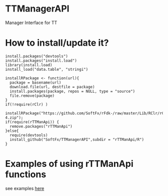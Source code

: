 # TTManagerAPI

Manager Interface for TT

# How to install/update it?
```
install.packages("devtools")		
install.packages("install.load")		
library(install.load)		
install_load("data.table", "stringi")		
		
installRPackage <- function(url){		
  package = basename(url)		
  download.file(url, destfile = package)		
  install.packages(package, repos = NULL, type = "source")		
  file.remove(package)		
}		
if(!require(rClr) )		
  installRPackage("https://github.com/SoftFx/rFdk-/raw/master/Lib/RClr/rClr_0.7-4.zip");		
if(require(rTTManApi)) {		
  remove.packages("rTTManApi")		
}else{		
  require(devtools)		
  install_github("SoftFx/TTManagerAPI",subdir = "rTTManApi/R")		
}
```
# Examples of using rTTManApi functions
see examples [here](http://rpubs.com/mys1997mail/310679)
